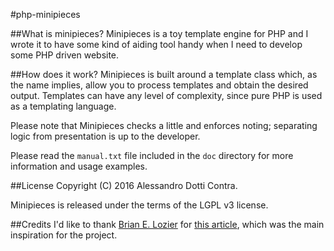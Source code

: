 #php-minipieces

##What is minipieces?
Minipieces is a toy template engine for PHP and I wrote it to have some
kind of aiding tool handy when I need to develop some PHP driven website.

##How does it work?
Minipieces is built around a template class which, as the name implies,
allow you to process templates and obtain the desired output. Templates
can have any level of complexity, since pure PHP is used as a templating
language.

Please note that Minipieces checks a little and enforces noting;
separating logic from presentation is up to the developer.

Please read the `manual.txt` file included in the `doc` directory for
more information and usage examples.

##License
Copyright (C) 2016 Alessandro Dotti Contra.

Minipieces is released under the terms of the LGPL v3 license.

##Credits
I'd like to thank [Brian E. Lozier](http://massassi.com/) for [this
article](http://massassi.com/php/articles/template_engines/), which was
the main inspiration for the project.
